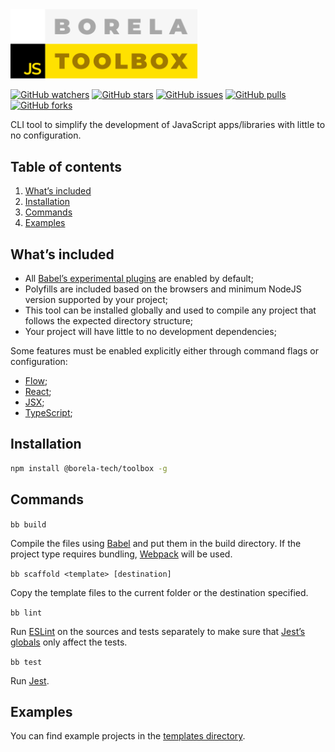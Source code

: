 <a href="//github.com/borela-tech/toolbox">
  <img src="./art/logo.svg" width="300px">
</a>

[![GitHub watchers](https://img.shields.io/github/watchers/borela-tech/toolbox.svg?style=social)][watchers]
[![GitHub stars](https://img.shields.io/github/stars/borela-tech/toolbox.svg?style=social)][stars]
[![GitHub issues](https://img.shields.io/github/issues/borela-tech/toolbox.svg?style=social)][issues]
[![GitHub pulls](https://img.shields.io/github/issues-pr/borela-tech/toolbox.svg?style=social)][pulls]
[![GitHub forks](https://img.shields.io/github/forks/borela-tech/toolbox.svg?style=social)][forks]

CLI tool to simplify the development of JavaScript apps/libraries with little to
no configuration.

## Table of contents

1. [What’s included](#whats-included)
2. [Installation](#installation)
3. [Commands](#commands)
4. [Examples](#examples)

## What’s included

* All [Babel’s experimental plugins][experimental-plugins] are enabled by
  default;
* Polyfills are included based on the browsers and minimum NodeJS version
  supported by your project;
* This tool can be installed globally and used to compile any project that
  follows the expected directory structure;
* Your project will have little to no development dependencies;

Some features must be enabled explicitly either through command flags or
configuration:

* [Flow][flow];
* [React][react];
* [JSX][jsx];
* [TypeScript][typescript];

## Installation

```sh
npm install @borela-tech/toolbox -g
```

## Commands

`bb build`

Compile the files using [Babel][babel] and put them in the build directory. If
the project type requires bundling, [Webpack][webpack] will be used.

`bb scaffold <template> [destination]`

Copy the template files to the current folder or the destination specified.

`bb lint`

Run [ESLint][eslint] on the sources and tests separately to make sure that
[Jest’s globals][jest-globals] only affect the tests.

`bb test`

Run [Jest][jest].

## Examples

You can find example projects in the [templates directory](templates).

[forks]: //github.com/borela-tech/toolbox/network/members
[issues]: //github.com/borela-tech/toolbox/issues
[pulls]: //github.com/borela-tech/toolbox/pulls
[stars]: //github.com/borela-tech/toolbox/stargazers
[watchers]: //github.com/borela-tech/toolbox/watchers

[babel]: //babeljs.io
[eslint]: //eslint.org
[flow]: //flow.org
[jest]: //jestjs.io
[jsx]: //facebook.github.io/jsx/
[react]: //reactjs.org
[toolbox]: //github.com/borela-tech/toolbox
[typescript]: //www.typescriptlang.org
[webpack]: //webpack.js.org

[experimental-plugins]: //babeljs.io/docs/en/plugins#experimental
[jest-globals]: //jestjs.io/docs/en/api
[preset-env]: //babeljs.io/docs/en/next/babel-preset-env.html
